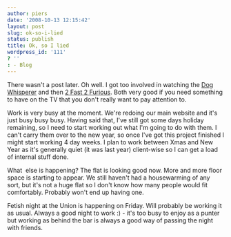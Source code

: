 ```yaml
---
author: piers
date: '2008-10-13 12:15:42'
layout: post
slug: ok-so-i-lied
status: publish
title: Ok, so I lied
wordpress_id: '111'
? ''
: - Blog
---
```


There wasn't a post later. Oh well. I got too involved in watching the [Dog
Whisperer](http://www.cesarmillaninc.com/) and then [2 Fast 2
Furious](http://www.imdb.com/title/tt0322259/). Both very good if you need
something to have on the TV that you don't really want to pay attention to.

Work is very busy at the moment. We're redoing our main website and it's just
busy busy busy. Having said that, I've still got some days holiday remaining,
so I need to start working out what I'm going to do with them. I can't carry
them over to the new year, so once I've got this project finished I might
start working 4 day weeks. I plan to work between Xmas and New Year as it's
generally quiet (it was last year) client-wise so I can get a load of internal
stuff done.

What  else is happening? The flat is looking good now. More and more floor
space is starting to appear. We still haven't had a housewarming of any sort,
but it's not a huge flat so I don't know how many people would fit
comfortably. Probably won't end up having one.

Fetish night at the Union is happening on Friday. Will probably be working it
as usual. Always a good night to work :) - it's too busy to enjoy as a punter
but working as behind the bar is always a good way of passing the night with
friends.

